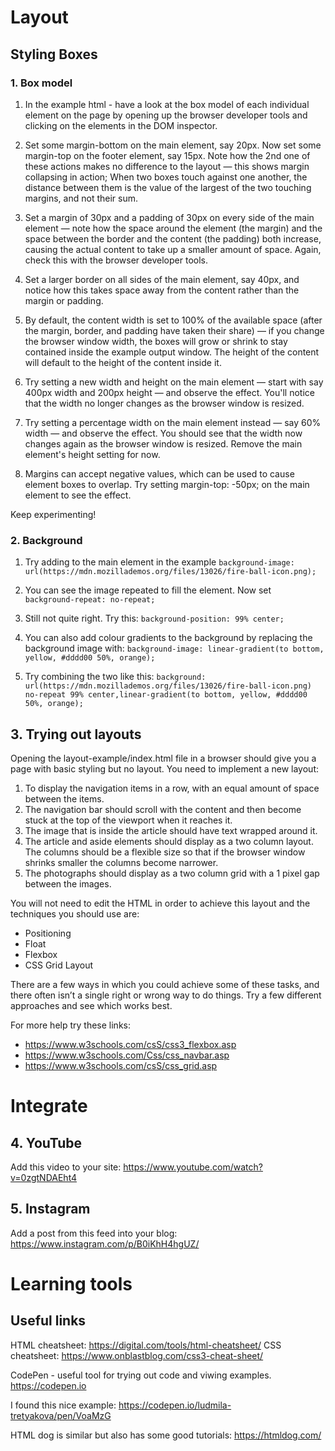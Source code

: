 # Layout

## Styling Boxes

### 1. Box model

1. In the example html - have a look at the box model of each individual element on the page by opening up the browser developer tools and clicking on the elements in the DOM inspector.

2. Set some margin-bottom on the main element, say 20px. Now set some margin-top on the footer element, say 15px. Note how the 2nd one of these actions makes no difference to the layout — this shows margin collapsing in action; When two boxes touch against one another, the distance between them is the value of the largest of the two touching margins, and not their sum.

3. Set a margin of 30px and a padding of 30px on every side of the main element — note how the space around the element (the margin) and the space between the border and the content (the padding) both increase, causing the actual content to take up a smaller amount of space. Again, check this with the browser developer tools.

4. Set a larger border on all sides of the main element, say 40px, and notice how this takes space away from the content rather than the margin or padding.

5. By default, the content width is set to 100% of the available space (after the margin, border, and padding have taken their share) — if you change the browser window width, the boxes will grow or shrink to stay contained inside the example output window. The height of the content will default to the height of the content inside it.

6. Try setting a new width and height on the main element — start with say 400px width and 200px height — and observe the effect. You'll notice that the width no longer changes as the browser window is resized.

7. Try setting a percentage width on the main element instead — say 60% width — and observe the effect. You should see that the width now changes again as the browser window is resized. Remove the main element's height setting for now.

8. Margins can accept negative values, which can be used to cause element boxes to overlap. Try setting margin-top: -50px; on the main element to see the effect.

Keep experimenting!

### 2. Background

1. Try adding to the main element in the example
`background-image: url(https://mdn.mozillademos.org/files/13026/fire-ball-icon.png);`

2. You can see the image repeated to fill the element. Now set ` background-repeat: no-repeat;`

3. Still not quite right. Try this:
`background-position: 99% center;`

4. You can also add colour gradients to the background by replacing the background image with:
`background-image: linear-gradient(to bottom, yellow, #dddd00 50%, orange);`

5. Try combining the two like this:
`background: url(https://mdn.mozillademos.org/files/13026/fire-ball-icon.png) no-repeat 99% center,linear-gradient(to bottom, yellow, #dddd00 50%, orange);`

## 3. Trying out layouts

Opening the layout-example/index.html file in a browser should give you a page with basic styling but no layout. You need to implement a new layout: 

1. To display the navigation items in a row, with an equal amount of space between the items.
2. The navigation bar should scroll with the content and then become stuck at the top of the viewport when it reaches it.
3. The image that is inside the article should have text wrapped around it.
4. The article and aside elements should display as a two column layout. The columns should be a flexible size so that if the browser window shrinks smaller the columns become narrower.
5. The photographs should display as a two column grid with a 1 pixel gap between the images.

You will not need to edit the HTML in order to achieve this layout and the techniques you should use are:

- Positioning
- Float
- Flexbox
- CSS Grid Layout

There are a few ways in which you could achieve some of these tasks, and there often isn’t a single right or wrong way to do things. Try a few different approaches and see which works best.

For more help try these links:

- https://www.w3schools.com/csS/css3_flexbox.asp
- https://www.w3schools.com/Css/css_navbar.asp
- https://www.w3schools.com/csS/css_grid.asp


# Integrate
## 4. YouTube

Add this video to your site: https://www.youtube.com/watch?v=0zgtNDAEht4

## 5. Instagram

Add a post from this feed into your blog: https://www.instagram.com/p/B0iKhH4hgUZ/

# Learning tools

## Useful links

HTML cheatsheet: https://digital.com/tools/html-cheatsheet/
CSS cheatsheet: https://www.onblastblog.com/css3-cheat-sheet/

CodePen - useful tool for trying out code and viwing examples.
https://codepen.io

I found this nice example: https://codepen.io/ludmila-tretyakova/pen/VoaMzG

HTML dog is similar but also has some good tutorials: https://htmldog.com/